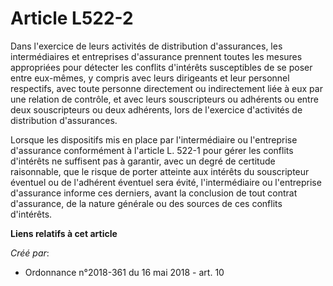 # Article L522-2

Dans l'exercice de leurs activités de distribution d'assurances, les intermédiaires et entreprises d'assurance prennent
toutes les mesures appropriées pour détecter les conflits d'intérêts susceptibles de se poser entre eux-mêmes, y compris avec
leurs dirigeants et leur personnel respectifs, avec toute personne directement ou indirectement liée à eux par une relation
de contrôle, et avec leurs souscripteurs ou adhérents ou entre deux souscripteurs ou deux adhérents, lors de l'exercice
d'activités de distribution d'assurances.

Lorsque les dispositifs mis en place par l'intermédiaire ou l'entreprise d'assurance conformément à l'article L. 522-1 pour
gérer les conflits d'intérêts ne suffisent pas à garantir, avec un degré de certitude raisonnable, que le risque de porter
atteinte aux intérêts du souscripteur éventuel ou de l'adhérent éventuel sera évité, l'intermédiaire ou l'entreprise
d'assurance informe ces derniers, avant la conclusion de tout contrat d'assurance, de la nature générale ou des sources de
ces conflits d'intérêts.

**Liens relatifs à cet article**

_Créé par_:

  - Ordonnance n°2018-361 du 16 mai 2018 - art. 10
